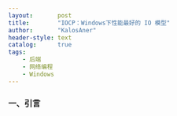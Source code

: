 ```yaml
---
layout:       post
title:        "IOCP：Windows下性能最好的 IO 模型"
author:       "KalosAner"
header-style: text
catalog:      true
tags:
    - 后端
    - 网络编程
    - Windows
---
```


### 一、引言

